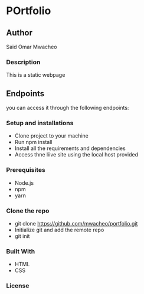 # POrtfolio

## Author
Said Omar Mwacheo

### Description
This is a static webpage

## Endpoints
you can access it through the following endpoints:

### Setup and installations
* Clone project to your machine
* Run npm install
* Install all the requirements and dependencies
* Access thne liive site using the local host provided

### Prerequisites
* Node.js
* npm
* yarn

### Clone the repo
* git clone https://github.com/mwacheo/portfolio.git
* Initialize git and add the remote repo
* git init

### Built With
* HTML
* CSS

### License
